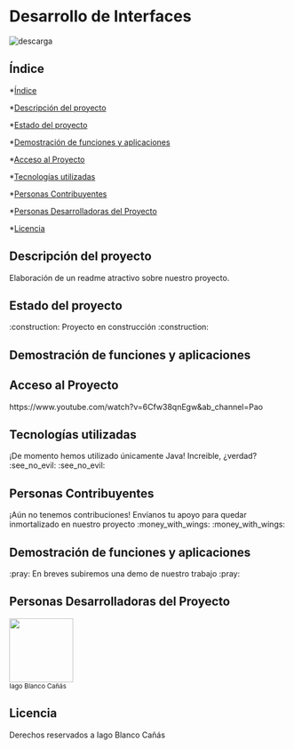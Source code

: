 <h1>Desarrollo de Interfaces</h1>

![descarga](https://github.com/user-attachments/assets/bb0839fd-b0d0-4937-a878-9f33e3e24199)

<h2>Índice</h2>

*[Índice](#índice)

*[Descripción del proyecto](#descripción-del-proyecto)

*[Estado del proyecto](#estado-del-proyecto)

*[Demostración de funciones y aplicaciones](#demostración-de-funciones-y-aplicaciones)

*[Acceso al Proyecto](#acceso-al-proyecto)

*[Tecnologías utilizadas](#tecnologías-utilizadas)

*[Personas Contribuyentes](#personas-contribuyentes)

*[Personas Desarrolladoras del Proyecto](#personas-desarrolladoras-del-proyecto)

*[Licencia](#licencia)

<h2>Descripción del proyecto</h2>
<p>Elaboración de un readme atractivo sobre nuestro proyecto.</p>

<h2>Estado del proyecto</h2>
<p>:construction: Proyecto en construcción :construction:</p>

<h2>Demostración de funciones y aplicaciones</h2>

<h2>Acceso al Proyecto</h2>
https://www.youtube.com/watch?v=6Cfw38qnEgw&ab_channel=Pao

<h2>Tecnologías utilizadas</h2>
<p>¡De momento hemos utilizado únicamente Java! Increible, ¿verdad? :see_no_evil: :see_no_evil:</p>

<h2>Personas Contribuyentes</h2>
<p>¡Aún no tenemos contribuciones! Envíanos tu apoyo para quedar inmortalizado en nuestro proyecto :money_with_wings: :money_with_wings:</p>

<h2>Demostración de funciones y aplicaciones</h2>
<p>:pray: En breves subiremos una demo de nuestro trabajo :pray:</p>

<h2>Personas Desarrolladoras del Proyecto</h2>
<img src="https://avatars.githubusercontent.com/u/181847143?s=400&u=1dfdbd5a2821f1624465aee06a69528e15ee3616&v=4" width=115><br><sub>Iago Blanco Cañás</sub>

<h2>Licencia</h2>
<p>Derechos reservados a Iago Blanco Cañás</p>
